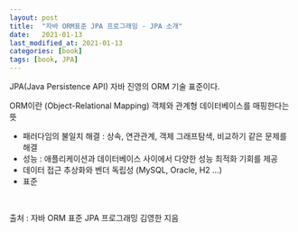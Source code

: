 ```yaml
---
layout: post
title:  "자바 ORM표준 JPA 프로그래밍 - JPA 소개"
date:   2021-01-13
last_modified_at: 2021-01-13
categories: [book]
tags: [book, JPA]
---
```


JPA(Java Persistence API) 자바 진영의 ORM 기술 표준이다.

ORM이란 (Object-Relational Mapping) 객체와 관계형 데이터베이스를 매핑한다는 뜻
- 패러다임의 불일치 해결 : 상속, 연관관계, 객체 그래프탐색, 비교하기 같은 문제를 해결
- 성능 : 애플리케이션과 데이터베이스 사이에서 다양한 성능 최적화 기회를 제공
- 데이터 접근 추상화와 벤더 독립성 (MySQL, Oracle, H2 ...)
- 표준


<br/>

출처 : 자바 ORM 표준 JPA 프로그래밍 김영한 지음

<br/>